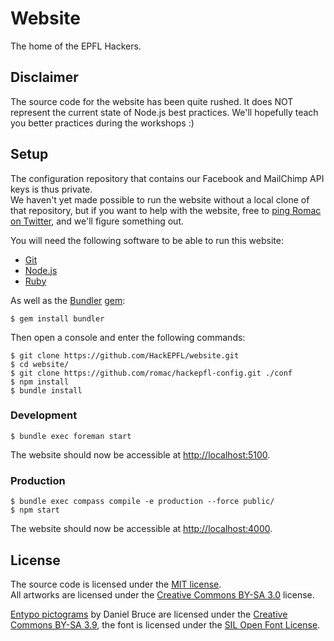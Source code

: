 # Website

The home of the EPFL Hackers.

## Disclaimer

The source code for the website has been quite rushed. It does NOT represent the current state of Node.js best practices.
We'll hopefully teach you better practices during the workshops :)

## Setup

The configuration repository that contains our Facebook and MailChimp API keys is thus private.  
We haven't yet made possible to run the website without a local clone of that repository, but if you want to help with the website, free to [ping Romac on Twitter](https://twitter.com/_romac), and we'll figure something out.

You will need the following software to be able to run this website:

- [Git](http://git-scm.com/)
- [Node.js](http://nodejs.org)
- [Ruby](https://www.ruby-lang.org/)

As well as the [Bundler](http://bundler.io/) [gem](http://rubygems.org):

    $ gem install bundler

Then open a console and enter the following commands:

    $ git clone https://github.com/HackEPFL/website.git
    $ cd website/
    $ git clone https://github.com/romac/hackepfl-config.git ./conf
    $ npm install
    $ bundle install

### Development

    $ bundle exec foreman start

The website should now be accessible at [http://localhost:5100]().

### Production
    
    $ bundle exec compass compile -e production --force public/
    $ npm start

The website should now be accessible at [http://localhost:4000]().

## License

The source code is licensed under the [MIT license](http://www.opensource.org/licenses/mit-license.php).  
All artworks are licensed under the [Creative Commons BY-SA 3.0](http://creativecommons.org/licenses/by-sa/3.0/) license.  

[Entypo pictograms](http://www.entypo.com) by Daniel Bruce are licensed under the [Creative Commons BY-SA 3.9](http://creativecommons.org/licenses/by-sa/3.0/), the font is licensed under the [SIL Open Font License](http://scripts.sil.org/OFL).
